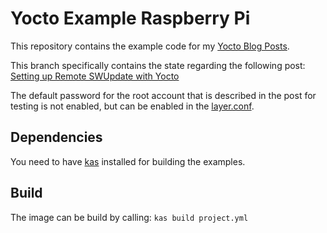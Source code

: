 # Yocto Example Raspberry Pi

This repository contains the example code for my [Yocto Blog Posts](https://www.winterstein.biz/blog-tags/yocto/).

This branch specifically contains the state regarding the following post:
[Setting up Remote SWUpdate with Yocto](https://www.winterstein.biz/blog/yocto-swupdate-remote-server/)

The default password for the root account that is described in the post for testing is not enabled, but can be enabled in the [layer.conf](meta-swupdate-raspberrypi/conf/layer.conf).

## Dependencies

You need to have [kas](https://github.com/siemens/kas) installed for building the examples.

## Build

The image can be build by calling: `kas build project.yml`
